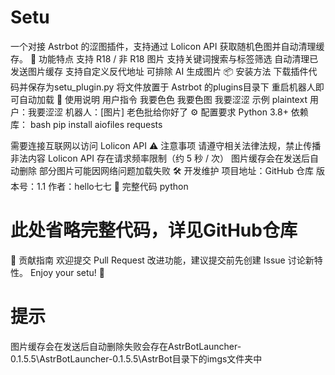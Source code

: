 # Setu
一个对接 Astrbot 的涩图插件，支持通过 Lolicon API 获取随机色图并自动清理缓存。
🌟 功能特点
支持 R18 / 非 R18 图片
支持关键词搜索与标签筛选
自动清理已发送图片缓存
支持自定义反代地址
可排除 AI 生成图片
📦 安装方法
下载插件代码并保存为setu_plugin.py
将文件放置于 Astrbot 的plugins目录下
重启机器人即可自动加载
🚀 使用说明
用户指令
我要色色
我要色图
我要涩涩
示例
plaintext
用户：我要涩涩
机器人：[图片] 老色批给你好了
⚙️ 配置要求
Python 3.8+
依赖库：
bash
pip install aiofiles requests

需要连接互联网以访问 Lolicon API
⚠️ 注意事项
请遵守相关法律法规，禁止传播非法内容
Lolicon API 存在请求频率限制（约 5 秒 / 次）
图片缓存会在发送后自动删除
部分图片可能因网络问题加载失败
🛠️ 开发维护
项目地址：GitHub 仓库
版本号：1.1
作者：hello七七
📜 完整代码
python
# 此处省略完整代码，详见GitHub仓库
🎉 贡献指南
欢迎提交 Pull Request 改进功能，建议提交前先创建 Issue 讨论新特性。
Enjoy your setu! 🌸
# 提示
图片缓存会在发送后自动删除失败会存在AstrBotLauncher-0.1.5.5\AstrBotLauncher-0.1.5.5\AstrBot目录下的imgs文件夹中